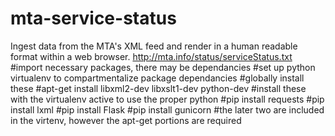 # mta-service-status
Ingest data from the MTA's XML feed and render in a human readable format within a web browser. http://mta.info/status/serviceStatus.txt
#import necessary packages, there may be dependancies
#set up python virtualenv to compartmentalize package dependancies
#globally install these
#apt-get install libxml2-dev libxslt1-dev python-dev
#install these with the virtualenv active to use the proper python
#pip install requests
#pip install lxml
#pip install Flask
#pip install gunicorn
#the later two are included in the virtenv, however the apt-get portions are required
